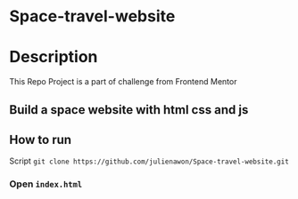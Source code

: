 # Space-travel-website
# Description
This Repo Project is a part of challenge from Frontend Mentor
## Build a space website with html css and js
## How to run 
Script `git clone https://github.com/julienawon/Space-travel-website.git`
### Open `index.html`

